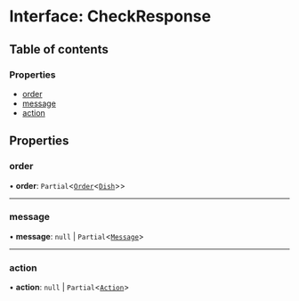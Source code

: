 # Interface: CheckResponse

## Table of contents

### Properties

- [order](CheckResponse.md#order)
- [message](CheckResponse.md#message)
- [action](CheckResponse.md#action)

## Properties

### order

• **order**: `Partial`\<[`Order`](Order.md)\<[`Dish`](Dish.md)\>\>

___

### message

• **message**: ``null`` \| `Partial`\<[`Message`](Message.md)\>

___

### action

• **action**: ``null`` \| `Partial`\<[`Action`](../README.md#action)\>
